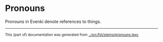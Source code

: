 # Pronouns
Pronouns in Evenki denote references to things.





























* * *
<small>This (part of) documentation was generated from [../src/fst/stems/pronouns.lexc](http://github.com/giellalt/lang-evn/blob/main/../src/fst/stems/pronouns.lexc)</small>
